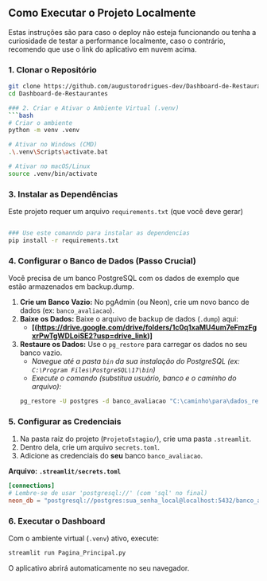 ## Como Executar o Projeto Localmente

Estas instruções são para caso o deploy não esteja funcionando ou tenha a curiosidade de testar a performance localmente, caso o contrário, recomendo que use o link do aplicativo em nuvem acima.

### 1. Clonar o Repositório
```bash
git clone https://github.com/augustorodrigues-dev/Dashboard-de-Restaurantes
cd Dashboard-de-Restaurantes

### 2. Criar e Ativar o Ambiente Virtual (.venv)
```bash
# Criar o ambiente
python -m venv .venv

# Ativar no Windows (CMD)
.\.venv\Scripts\activate.bat

# Ativar no macOS/Linux
source .venv/bin/activate
```

### 3. Instalar as Dependências
Este projeto requer um arquivo `requirements.txt` (que você deve gerar)
```bash

### Use este comanndo para instalar as dependencias
pip install -r requirements.txt
```

### 4. Configurar o Banco de Dados (Passo Crucial)
Você precisa de um banco PostgreSQL com os dados de exemplo que estão armazenados em backup.dump.

1.  **Crie um Banco Vazio:** No pgAdmin (ou Neon), crie um novo banco de dados (ex: `banco_avaliacao`).
2.  **Baixe os Dados:** Baixe o arquivo de backup de dados (`.dump`) aqui:
    * **[(https://drive.google.com/drive/folders/1c0q1xaMU4um7eFmzFgxrPwTgWDLoiSE2?usp=drive_link)]**
3.  **Restaure os Dados:** Use o `pg_restore` para carregar os dados no seu banco vazio.
    * *Navegue até a pasta `bin` da sua instalação do PostgreSQL (ex: `C:\Program Files\PostgreSQL\17\bin`)*
    * *Execute o comando (substitua usuário, banco e o caminho do arquivo):*
    ```bash
    pg_restore -U postgres -d banco_avaliacao "C:\caminho\para\dados_restaurante.dump"
    ```

### 5. Configurar as Credenciais
1.  Na pasta raiz do projeto (`ProjetoEstagio/`), crie uma pasta `.streamlit`.
2.  Dentro dela, crie um arquivo `secrets.toml`.
3.  Adicione as credenciais do **seu** banco `banco_avaliacao`.

**Arquivo: `.streamlit/secrets.toml`**
```toml
[connections]
# Lembre-se de usar 'postgresql://' (com 'sql' no final)
neon_db = "postgresql://postgres:sua_senha_local@localhost:5432/banco_avaliacao"
```

### 6. Executar o Dashboard
Com o ambiente virtual (`.venv`) ativo, execute:
```bash
streamlit run Pagina_Principal.py
```
O aplicativo abrirá automaticamente no seu navegador.